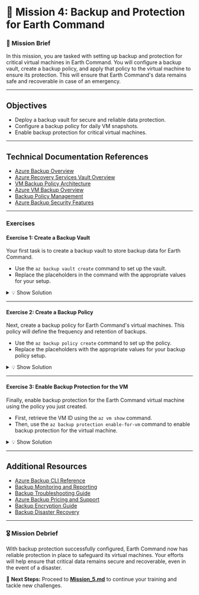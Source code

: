 # **🌌 Mission 4: Backup and Protection for Earth Command**

### **📝 Mission Brief**
In this mission, you are tasked with setting up backup and protection for critical virtual machines in Earth Command. You will configure a backup vault, create a backup policy, and apply that policy to the virtual machine to ensure its protection. This will ensure that Earth Command's data remains safe and recoverable in case of an emergency.

---

## **Objectives**
- Deploy a backup vault for secure and reliable data protection.
- Configure a backup policy for daily VM snapshots.
- Enable backup protection for critical virtual machines.

---

## Technical Documentation References
- [Azure Backup Overview](https://learn.microsoft.com/en-us/azure/backup/backup-overview)
- [Azure Recovery Services Vault Overview](https://learn.microsoft.com/en-us/azure/backup/backup-azure-recovery-services-vault-overview)
- [VM Backup Policy Architecture](https://learn.microsoft.com/en-us/azure/backup/backup-architecture)
- [Azure VM Backup Overview](https://learn.microsoft.com/en-us/azure/backup/backup-azure-vms-introduction)
- [Backup Policy Management](https://learn.microsoft.com/en-us/azure/backup/backup-azure-manage-vms)
- [Azure Backup Security Features](https://learn.microsoft.com/en-us/azure/backup/security-overview)

---

### **Exercises**

#### **Exercise 1: Create a Backup Vault**

Your first task is to create a backup vault to store backup data for Earth Command.  
- Use the `az backup vault create` command to set up the vault.  
- Replace the placeholders in the command with the appropriate values for your setup.

<details>
<summary>💡 Show Solution</summary>

```bash
az backup vault create --name EarthBackupVault --location francecentral --resource-group EarthCommand_RG --sku Standard
```

</details>

---

#### **Exercise 2: Create a Backup Policy**

Next, create a backup policy for Earth Command's virtual machines. This policy will define the frequency and retention of backups.  
- Use the `az backup policy create` command to set up the policy.  
- Replace the placeholders with the appropriate values for your backup policy setup.

<details>
<summary>💡 Show Solution</summary>

```bash
az backup policy create --name EarthVMBackupPolicy --vault-name EarthBackupVault --resource-group EarthCommand_RG --backup-management-type AzureIaasVM --policy "$(az backup policy get-default --vault-name EarthBackupVault --resource-group EarthCommand_RG --query properties -o json | jq '.schedulePolicy.scheduleRunFrequency="Daily" | .schedulePolicy.scheduleRunTimes=["2023-10-21T12:00:00Z"] | .retentionPolicy.dailySchedule.retentionDurationCount=7')"
```

</details>

---

#### **Exercise 3: Enable Backup Protection for the VM**

Finally, enable backup protection for the Earth Command virtual machine using the policy you just created.  
- First, retrieve the VM ID using the `az vm show` command.
- Then, use the `az backup protection enable-for-vm` command to enable backup protection for the virtual machine.

<details>
<summary>💡 Show Solution</summary>

```bash
vm_id=$(az vm show --name EarthVM --resource-group EarthCommand_RG --query id -o tsv)

az backup protection enable-for-vm --vault-name EarthBackupVault --resource-group EarthCommand_RG --vm "$vm_id" --policy-name EarthVMBackupPolicy
```

</details>

---

## Additional Resources
- [Azure Backup CLI Reference](https://learn.microsoft.com/en-us/cli/azure/backup)
- [Backup Monitoring and Reporting](https://learn.microsoft.com/en-us/azure/backup/backup-azure-monitoring-built-in-monitor)
- [Backup Troubleshooting Guide](https://learn.microsoft.com/en-us/azure/backup/backup-azure-vms-troubleshoot)
- [Azure Backup Pricing and Support](https://learn.microsoft.com/en-us/azure/backup/backup-support-matrix)
- [Backup Encryption Guide](https://learn.microsoft.com/en-us/azure/backup/backup-encryption)
- [Backup Disaster Recovery](https://learn.microsoft.com/en-us/azure/backup/backup-azure-arm-restore-vms)

---

### **🎖️ Mission Debrief**
With backup protection successfully configured, Earth Command now has reliable protection in place to safeguard its virtual machines. Your efforts will help ensure that critical data remains secure and recoverable, even in the event of a disaster.

🚀 **Next Steps:** Proceed to **[Mission_5.md](mission_5.md)** to continue your training and tackle new challenges.


